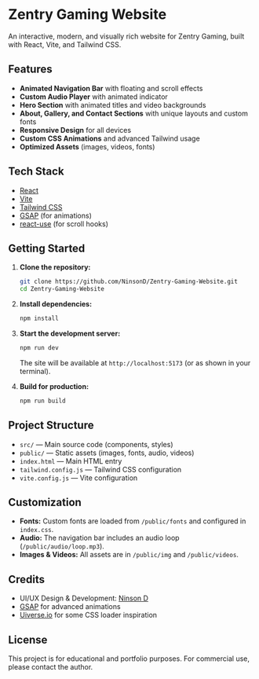 # Zentry Gaming Website

An interactive, modern, and visually rich website for Zentry Gaming, built with React, Vite, and Tailwind CSS.

## Features

- **Animated Navigation Bar** with floating and scroll effects
- **Custom Audio Player** with animated indicator
- **Hero Section** with animated titles and video backgrounds
- **About, Gallery, and Contact Sections** with unique layouts and custom fonts
- **Responsive Design** for all devices
- **Custom CSS Animations** and advanced Tailwind usage
- **Optimized Assets** (images, videos, fonts)

## Tech Stack

- [React](https://react.dev/)
- [Vite](https://vitejs.dev/)
- [Tailwind CSS](https://tailwindcss.com/)
- [GSAP](https://greensock.com/gsap/) (for animations)
- [react-use](https://github.com/streamich/react-use) (for scroll hooks)

## Getting Started

1. **Clone the repository:**

   ```sh
   git clone https://github.com/NinsonD/Zentry-Gaming-Website.git
   cd Zentry-Gaming-Website
   ```

2. **Install dependencies:**

   ```sh
   npm install
   ```

3. **Start the development server:**

   ```sh
   npm run dev
   ```

   The site will be available at `http://localhost:5173` (or as shown in your terminal).

4. **Build for production:**
   ```sh
   npm run build
   ```

## Project Structure

- `src/` — Main source code (components, styles)
- `public/` — Static assets (images, fonts, audio, videos)
- `index.html` — Main HTML entry
- `tailwind.config.js` — Tailwind CSS configuration
- `vite.config.js` — Vite configuration

## Customization

- **Fonts:** Custom fonts are loaded from `/public/fonts` and configured in `index.css`.
- **Audio:** The navigation bar includes an audio loop (`/public/audio/loop.mp3`).
- **Images & Videos:** All assets are in `/public/img` and `/public/videos`.

## Credits

- UI/UX Design & Development: [Ninson D](https://github.com/NinsonD)
- [GSAP](https://greensock.com/gsap/) for advanced animations
- [Uiverse.io](https://uiverse.io/) for some CSS loader inspiration

## License

This project is for educational and portfolio purposes. For commercial use, please contact the author.
